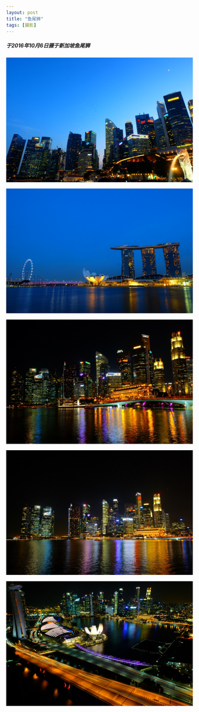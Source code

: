 ```yaml
---
layout: post
title: "鱼尾狮"
tags: [摄影]
---
```


##### 于2016年10月6日摄于新加坡鱼尾狮

![](https://raw.githubusercontent.com/zhihuz/BLOG-RES/master/2016-10-06%2034358.jpg)

![](https://raw.githubusercontent.com/zhihuz/BLOG-RES/master/2016-10-06%2034359.jpg)

![](https://raw.githubusercontent.com/zhihuz/BLOG-RES/master/2016-10-06%2034360.jpg)

![](https://raw.githubusercontent.com/zhihuz/BLOG-RES/master/2016-10-06%2034361.jpg)

![](https://raw.githubusercontent.com/zhihuz/BLOG-RES/master/2016-10-06%2034362.jpg)

